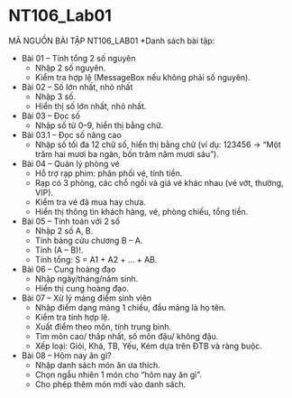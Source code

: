 # NT106_Lab01
MÃ NGUỒN BÀI TẬP NT106_LAB01
*Danh sách bài tập:
  + Bài 01 – Tính tổng 2 số nguyên
    - Nhập 2 số nguyên.
    - Kiểm tra hợp lệ (MessageBox nếu không phải số nguyên).
  + Bài 02 – Số lớn nhất, nhỏ nhất
    - Nhập 3 số.
    - Hiển thị số lớn nhất, nhỏ nhất.
  + Bài 03 – Đọc số
    - Nhập số từ 0–9, hiển thị bằng chữ.
  + Bài 03.1 – Đọc số nâng cao
    - Nhập số tối đa 12 chữ số, hiển thị bằng chữ (ví dụ: 123456 → “Một trăm hai mươi ba ngàn, bốn trăm năm mươi sáu”).
  + Bài 04 – Quản lý phòng vé
    - Hỗ trợ rạp phim: phân phối vé, tính tiền.
    - Rạp có 3 phòng, các chỗ ngồi và giá vé khác nhau (vé vớt, thường, VIP).
    - Kiểm tra vé đã mua hay chưa.
    - Hiển thị thông tin khách hàng, vé, phòng chiếu, tổng tiền.
  + Bài 05 – Tính toán với 2 số
    - Nhập 2 số A, B.
    - Tính bảng cửu chương B – A.
    - Tính (A – B)!.
    - Tính tổng: S = A1 + A2 + ... + AB.
  + Bài 06 – Cung hoàng đạo
    - Nhập ngày/tháng/năm sinh.
    - Hiển thị cung hoàng đạo.
  + Bài 07 – Xử lý mảng điểm sinh viên
    - Nhập điểm dạng mảng 1 chiều, đầu mảng là họ tên.
    - Kiểm tra tính hợp lệ.
    - Xuất điểm theo môn, tính trung bình.
    - Tìm môn cao/ thấp nhất, số môn đậu/ không đậu.
    - Xếp loại: Giỏi, Khá, TB, Yếu, Kém dựa trên ĐTB và ràng buộc.
  + Bài 08 – Hôm nay ăn gì?
    - Nhập danh sách món ăn ưa thích.
    - Chọn ngẫu nhiên 1 món cho “hôm nay ăn gì”.
    - Cho phép thêm món mới vào danh sách.
